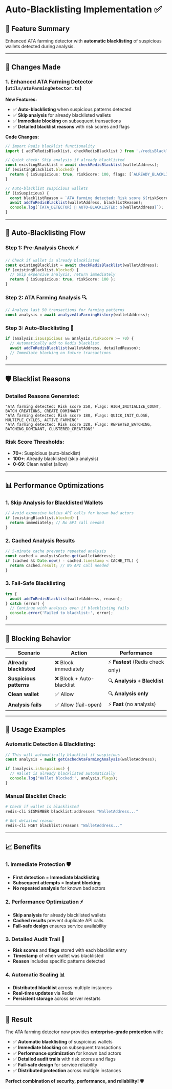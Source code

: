 # Auto-Blacklisting Implementation ✅

## 🎯 **Feature Summary**

Enhanced ATA farming detector with **automatic blacklisting** of suspicious wallets detected during analysis.

---

## 🔄 **Changes Made**

### **1. Enhanced ATA Farming Detector** (`utils/ataFarmingDetector.ts`)

**New Features:**
- ✅ **Auto-blacklisting** when suspicious patterns detected
- ✅ **Skip analysis** for already blacklisted wallets
- ✅ **Immediate blocking** on subsequent transactions
- ✅ **Detailed blacklist reasons** with risk scores and flags

**Code Changes:**
```typescript
// Import Redis blacklist functionality
import { addToRedisBlacklist, checkRedisBlacklist } from './redisBlacklist';

// Quick check: Skip analysis if already blacklisted
const existingBlacklist = await checkRedisBlacklist(walletAddress);
if (existingBlacklist.blocked) {
  return { isSuspicious: true, riskScore: 100, flags: [`ALREADY_BLACKLISTED: ${existingBlacklist.reason}`] };
}

// Auto-blacklist suspicious wallets
if (isSuspicious) {
  const blacklistReason = `ATA farming detected: Risk score ${riskScore}, Flags: ${flags.join(', ')}`;
  await addToRedisBlacklist(walletAddress, blacklistReason);
  console.log(`[ATA_DETECTOR] 🚫 AUTO-BLACKLISTED: ${walletAddress}`);
}
```

---

## 🚀 **Auto-Blacklisting Flow**

### **Step 1: Pre-Analysis Check** ⚡
```typescript
// Check if wallet is already blacklisted
const existingBlacklist = await checkRedisBlacklist(walletAddress);
if (existingBlacklist.blocked) {
  // Skip expensive analysis, return immediately
  return { isSuspicious: true, riskScore: 100 };
}
```

### **Step 2: ATA Farming Analysis** 🔍
```typescript
// Analyze last 50 transactions for farming patterns
const analysis = await analyzeAtaFarmingHistory(walletAddress);
```

### **Step 3: Auto-Blacklisting** 🚫
```typescript
if (analysis.isSuspicious && analysis.riskScore >= 70) {
  // Automatically add to Redis blacklist
  await addToRedisBlacklist(walletAddress, detailedReason);
  // Immediate blocking on future transactions
}
```

---

## 🛡️ **Blacklist Reasons**

### **Detailed Reasons Generated:**
```
"ATA farming detected: Risk score 250, Flags: HIGH_INITIALIZE_COUNT, BATCH_CREATIONS, CREATE_DOMINANT"
"ATA farming detected: Risk score 180, Flags: QUICK_INIT_CLOSE, MULTIPLE_CYCLES, ACTIVE_FARMING"
"ATA farming detected: Risk score 320, Flags: REPEATED_BATCHING, BATCHING_DOMINANT, CLUSTERED_CREATIONS"
```

### **Risk Score Thresholds:**
- **70+**: Suspicious (auto-blacklist)
- **100+**: Already blacklisted (skip analysis)
- **0-69**: Clean wallet (allow)

---

## 📊 **Performance Optimizations**

### **1. Skip Analysis for Blacklisted Wallets**
```typescript
// Avoid expensive Helius API calls for known bad actors
if (existingBlacklist.blocked) {
  return immediately; // No API call needed
}
```

### **2. Cached Analysis Results**
```typescript
// 5-minute cache prevents repeated analysis
const cached = analysisCache.get(walletAddress);
if (cached && Date.now() - cached.timestamp < CACHE_TTL) {
  return cached.result; // No API call needed
}
```

### **3. Fail-Safe Blacklisting**
```typescript
try {
  await addToRedisBlacklist(walletAddress, reason);
} catch (error) {
  // Continue with analysis even if blacklisting fails
  console.error('Failed to blacklist:', error);
}
```

---

## 🚨 **Blocking Behavior**

| Scenario | Action | Performance |
|----------|--------|-------------|
| **Already blacklisted** | ❌ Block immediately | ⚡ **Fastest** (Redis check only) |
| **Suspicious patterns** | ❌ Block + Auto-blacklist | 🔍 **Analysis + Blacklist** |
| **Clean wallet** | ✅ Allow | 🔍 **Analysis only** |
| **Analysis fails** | ✅ Allow (fail-open) | ⚡ **Fast** (no analysis) |

---

## 🔧 **Usage Examples**

### **Automatic Detection & Blacklisting:**
```typescript
// This will automatically blacklist if suspicious
const analysis = await getCachedAtaFarmingAnalysis(walletAddress);

if (analysis.isSuspicious) {
  // Wallet is already blacklisted automatically
  console.log('Wallet blocked:', analysis.flags);
}
```

### **Manual Blacklist Check:**
```bash
# Check if wallet is blacklisted
redis-cli SISMEMBER blacklist:addresses "WalletAddress..."

# Get detailed reason
redis-cli HGET blacklist:reasons "WalletAddress..."
```

---

## 📈 **Benefits**

### **1. Immediate Protection** 🛡️
- **First detection** = **Immediate blacklisting**
- **Subsequent attempts** = **Instant blocking**
- **No repeated analysis** for known bad actors

### **2. Performance Optimization** ⚡
- **Skip analysis** for already blacklisted wallets
- **Cached results** prevent duplicate API calls
- **Fail-safe design** ensures service availability

### **3. Detailed Audit Trail** 📝
- **Risk scores** and **flags** stored with each blacklist entry
- **Timestamp** of when wallet was blacklisted
- **Reason** includes specific patterns detected

### **4. Automatic Scaling** 📊
- **Distributed blacklist** across multiple instances
- **Real-time updates** via Redis
- **Persistent storage** across server restarts

---

## 🎯 **Result**

The ATA farming detector now provides **enterprise-grade protection** with:

- ✅ **Automatic blacklisting** of suspicious wallets
- ✅ **Immediate blocking** on subsequent transactions
- ✅ **Performance optimization** for known bad actors
- ✅ **Detailed audit trails** with risk scores and flags
- ✅ **Fail-safe design** for service reliability
- ✅ **Distributed protection** across multiple instances

**Perfect combination of security, performance, and reliability!** 🛡️
